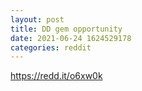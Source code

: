 ```yaml
--- 
layout: post 
title: DD gem opportunity 
date: 2021-06-24 1624529178 
categories: reddit 
--- 
```

https://redd.it/o6xw0k
